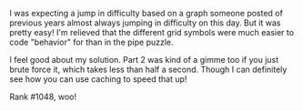 I was expecting a jump in difficulty based on a graph someone posted of previous years almost always jumping in difficulty on this day. But it was pretty easy! I'm relieved that the different grid symbols were much easier to code "behavior" for than in the pipe puzzle.

I feel good about my solution. Part 2 was kind of a gimme too if you just brute force it, which takes less than half a second. Though I can definitely see how you can use caching to speed that up!

Rank #1048, woo!
